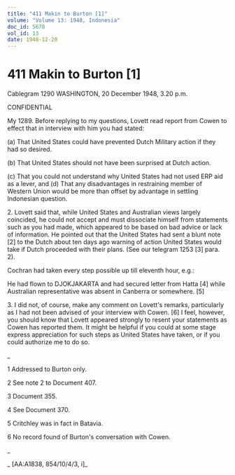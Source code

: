 ```yaml
---
title: "411 Makin to Burton [1]"
volume: "Volume 13: 1948, Indonesia"
doc_id: 5678
vol_id: 13
date: 1948-12-20
---
```


# 411 Makin to Burton [1]

Cablegram 1290 WASHINGTON, 20 December 1948, 3.20 p.m.

CONFIDENTIAL

My 1289. Before replying to my questions, Lovett read report from Cowen to effect that in interview with him you had stated:

(a) That United States could have prevented Dutch Military action if they had so desired.

(b) That United States should not have been surprised at Dutch action.

(c) That you could not understand why United States had not used ERP aid as a lever, and (d) That any disadvantages in restraining member of Western Union would be more than offset by advantage in settling Indonesian question.

2\. Lovett said that, while United States and Australian views largely coincided, he could not accept and must dissociate himself from statements such as you had made, which appeared to be based on bad advice or lack of information. He pointed out that the United States had sent a blunt note [2] to the Dutch about ten days ago warning of action United States would take if Dutch proceeded with their plans. (See our telegram 1253 [3] para. 2).

Cochran had taken every step possible up till eleventh hour, e.g.:

He had flown to DJOKJAKARTA and had secured letter from Hatta [4] while Australian representative was absent in Canberra or somewhere. [5]

3\. I did not, of course, make any comment on Lovett's remarks, particularly as I had not been advised of your interview with Cowen. [6] I feel, however, you should know that Lovett appeared strongly to resent your statements as Cowen has reported them. It might be helpful if you could at some stage express appreciation for such steps as United States have taken, or if you could authorize me to do so.

_

1 Addressed to Burton only.

2 See note 2 to Document 407.

3 Document 355.

4 See Document 370.

5 Critchley was in fact in Batavia.

6 No record found of Burton's conversation with Cowen.

_

_ [AA:A1838, 854/10/4/3, i]_

